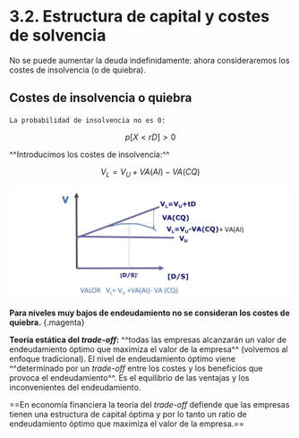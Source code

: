 # 3.2. Estructura de capital y costes de solvencia

No se puede aumentar la deuda indefinidamente: ahora consideraremos los costes de insolvencia (o de quiebra).

## Costes de insolvencia o quiebra

`La probabilidad de insolvencia no es 0:`

$$p[X<rD]>0$$

^^Introducimos los costes de insolvencia:^^

$$V_L=V_U+VA(AI)-VA(CQ)$$

![img](../images/tema-3/2/1-costes-insolvencia.png)

**Para niveles muy bajos de endeudamiento no se consideran los costes de quiebra.**
{.magenta}

**Teoría estática del *trade-off*:** ^^todas las empresas alcanzarán un valor de endeudamiento óptimo que maximiza el valor de la empresa^^ (volvemos al enfoque tradicional). El nivel de endeudamiento óptimo viene ^^determinado por un *trade-off* entre los costes y los beneficios que provoca el endeudamiento^^. Es el equilibrio de las ventajas y los inconvenientes del endeudamiento.

==En economía financiera la teoría del *trade-off* defiende que las empresas tienen una estructura de capital óptima y por lo tanto un ratio de endeudamiento óptimo que maximiza el valor de la empresa.==
